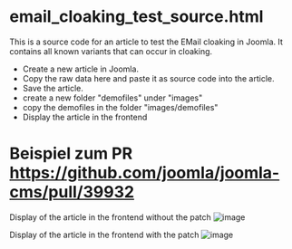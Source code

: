 # email_cloaking_test_source.html
This is a source code for an article to test the EMail cloaking in Joomla. It contains all known variants that can occur in cloaking.
- Create a new article in Joomla.
- Copy the raw data here and paste it as source code into the article.
- Save the article.
- create a new folder "demofiles" under "images"
- copy the demofiles in the folder "images/demofiles"
- Display the article in the frontend

# Beispiel zum PR https://github.com/joomla/joomla-cms/pull/39932

Display of the article in the frontend without the patch
![image](https://user-images.githubusercontent.com/31522294/221353532-6cf0102f-739a-41ec-8405-42524ae043a6.png)

Display of the article in the frontend with the patch
![image](https://user-images.githubusercontent.com/31522294/221353562-20c7bf46-d2bf-4fbe-a673-b4a7272972e8.png)
